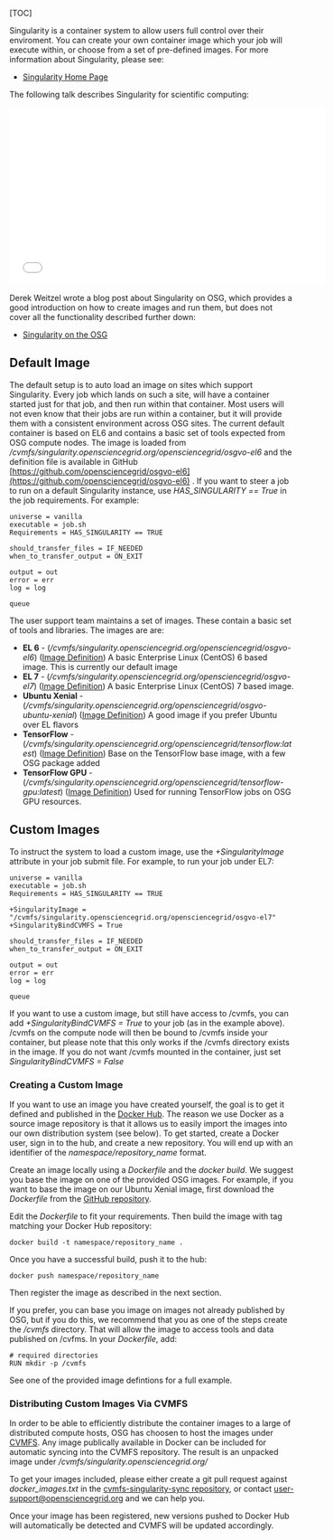 [title]: - "Singularity Containers"

[TOC]


Singularity is a container system to allow users full control over their enviroment. You
can create your own container image which your job will execute within, or choose from
a set of pre-defined images. For more information about Singularity, please see:

 * [Singularity Home Page](http://singularity.lbl.gov/)


The following talk describes Singularity for scientific computing:

<iframe width="560" height="315" src="//www.youtube.com/embed/DA87Ba2dpNM" frameborder="0" allowfullscreen></iframe>


Derek Weitzel wrote a blog post about Singularity on OSG, which provides a good
introduction on how to create images and run them, but does not cover all the
functionality described further down:

  * [Singularity on the OSG](https://djw8605.github.io/2017/01/12/singularity-on-the-osg/)


## Default Image

The default setup is to auto load an image on sites which support Singularity. Every
job which lands on such a site, will have a container started just for that job, and
then run within that container. Most users will not even know that their jobs are run
within a container, but it will provide them with a consistent environment across
OSG sites. The current default container is based on EL6 and contains a basic
set of tools expected from OSG compute nodes. The image is loaded from
*/cvmfs/singularity.opensciencegrid.org/opensciencegrid/osgvo-el6* and the definition file
is available in GitHub
[https://github.com/opensciencegrid/osgvo-el6](https://github.com/opensciencegrid/osgvo-el6) .
If you want to steer a job to run on a default Singularity instance,
use *HAS_SINGULARITY == True* in the job requirements. For example:

    universe = vanilla
    executable = job.sh
    Requirements = HAS_SINGULARITY == TRUE

    should_transfer_files = IF_NEEDED
    when_to_transfer_output = ON_EXIT

    output = out
    error = err
    log = log

    queue

The user support team maintains a set of images. These contain a basic set of
tools and libraries. The images are are:

 * **EL 6** - (*/cvmfs/singularity.opensciencegrid.org/opensciencegrid/osgvo-el6*)
   ([Image Definition](https://github.com/opensciencegrid/osgvo-el6))
   A basic Enterprise Linux (CentOS) 6 based image. This is currently our default
   image
 * **EL 7** - (*/cvmfs/singularity.opensciencegrid.org/opensciencegrid/osgvo-el7*)
   ([Image Definition](https://github.com/opensciencegrid/osgvo-el7))
   A basic Enterprise Linux (CentOS) 7 based image.
 * **Ubuntu Xenial** - (*/cvmfs/singularity.opensciencegrid.org/opensciencegrid/osgvo-ubuntu-xenial*)
   ([Image Definition](https://github.com/opensciencegrid/osgvo-ubuntu-xenial))
   A good image if you prefer Ubuntu over EL flavors
 * **TensorFlow** -  (*/cvmfs/singularity.opensciencegrid.org/opensciencegrid/tensorflow:latest*)
   ([Image Definition](https://github.com/opensciencegrid/osgvo-tensorflow))
   Base on the TensorFlow base image, with a few OSG package added
 * **TensorFlow GPU** - (*/cvmfs/singularity.opensciencegrid.org/opensciencegrid/tensorflow-gpu:latest*)
   ([Image Definition](https://github.com/opensciencegrid/osgvo-tensorflow-gpu))
   Used for running TensorFlow jobs on OSG GPU resources.


## Custom Images

To instruct the system to load a custom image, use the *+SingularityImage* attribute in 
your job submit file. For example, to run your job under EL7:

    universe = vanilla
    executable = job.sh
    Requirements = HAS_SINGULARITY == TRUE

    +SingularityImage = "/cvmfs/singularity.opensciencegrid.org/opensciencegrid/osgvo-el7"
    +SingularityBindCVMFS = True

    should_transfer_files = IF_NEEDED
    when_to_transfer_output = ON_EXIT

    output = out
    error = err
    log = log

    queue

If you want to use a custom image, but still have access to /cvmfs, you can add
*+SingularityBindCVMFS = True* to your job (as in the example above). /cvmfs on
the compute node will then be bound to /cvmfs inside your container, but please
note that this only works if the /cvmfs directory exists in the image. If you do
not want /cvmfs mounted in the container, just set *SingularityBindCVMFS = False*


### Creating a Custom Image

If you want to use an image you have created yourself, the goal is to get it
defined and published in the [Docker Hub](https://hub.docker.com/). The reason
we use Docker as a source image repository is that it allows us to easily import
the images into our own distribution system (see below). To get started,
create a Docker user, sign in to the hub, and create a new repository. You will
end up with an identifier of the *namespace/repository_name* format.

Create an image locally using a *Dockerfile* and the *docker build*. We suggest
you base the image on one of the provided OSG images. For example, if you want
to base the image on our Ubuntu Xenial image, first download the *Dockerfile*
from the [GitHub repository](https://github.com/opensciencegrid/osgvo-ubuntu-xenial).

Edit the *Dockerfile* to fit your requirements. Then build the image with 
tag matching your Docker Hub repository:

    docker build -t namespace/repository_name .

Once you have a successful build, push it to the hub:

    docker push namespace/repository_name

Then register the image as described in the next section.

If you prefer, you can base you image on images not already published by OSG,
but if you do this, we recommend that you as one of the steps create the
*/cvmfs* directory. That will allow the image to access tools and data
published on /cvfms. In your *Dockerfile*, add:

    # required directories
    RUN mkdir -p /cvmfs

See one of the provided image defintions for a full example.


### Distributing Custom Images Via CVMFS

In order to be able to efficiently distribute the container images to a large
of distributed compute hosts, OSG has choosen to host the images under
[CVMFS](https://cernvm.cern.ch/portal/filesystem). Any image publically available in
Docker can be included for automatic syncing into the CVMFS repository. The
result is an unpacked image under */cvmfs/singularity.opensciencegrid.org/*

To get your images included, please either create a git pull request against
*docker_images.txt* in the
[cvmfs-singularity-sync repository](https://github.com/opensciencegrid/cvmfs-singularity-sync), 
or contact
[user-support@opensciencegrid.org](mailto:user-support@opensciencegrid.org)
and we can help you.

Once your image has been registered, new versions pushed to Docker Hub will
automatically be detected and CVMFS will be updated accordingly.


